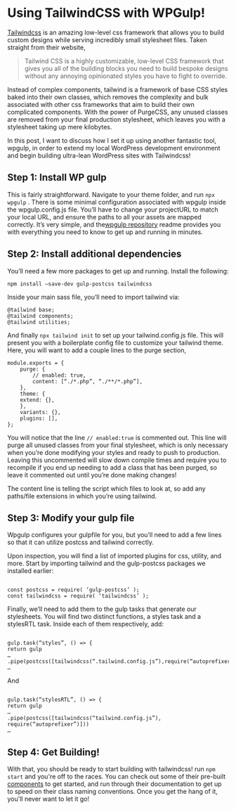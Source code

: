 # Using TailwindCSS with WPGulp!

[Tailwindcss](https://tailwindcss.com/) is an amazing low-level css framework that allows you to build custom designs while serving incredibly small stylesheet files. Taken straight from their website,

> Tailwind CSS is a highly customizable, low-level CSS framework that gives you all of the building blocks you need to build bespoke designs without any annoying opinionated styles you have to fight to override.

Instead of complex components, tailwind is a framework of base CSS styles baked into their own classes, which removes the complexity and bulk associated with other css frameworks that aim to build their own complicated components. With the power of PurgeCSS, any unused classes are removed from your final production stylesheet, which leaves you with a stylesheet taking up mere kilobytes.

In this post, I want to discuss how I set it up using another fantastic tool, wpgulp, in order to extend my local WordPress development environment and begin building ultra-lean WordPress sites with Tailwindcss!

## Step 1: Install WP gulp

This is fairly straightforward. Navigate to your theme folder, and run `npx wpgulp` . There is some minimal configuration associated with wpgulp inside the wpgulp.config.js file. You’ll have to change your projectURL to match your local URL, and ensure the paths to all your assets are mapped correctly. It’s very simple, and the[wpgulp repository](https://github.com/ahmadawais/WPGulp) readme provides you with everything you need to know to get up and running in minutes.

## Step 2: Install additional dependencies

You’ll need a few more packages to get up and running. Install the following:

```
npm install —save-dev gulp-postcss tailwindcss
```

Inside your main sass file, you’ll need to import tailwind via:

```
@tailwind base;
@tailwind components;
@tailwind utilities;
```

And finally `npx tailwind init` to set up your tailwind.config.js file. This will present you with a boilerplate config file to customize your tailwind theme. Here, you will want to add a couple lines to the purge section,

```
module.exports = {
    purge: {
        // enabled: true,
        content: [“./*.php”, “./**/*.php”],
    },
    theme: {
    extend: {},
    },
    variants: {},
    plugins: [],
};
```

You will notice that the line `// enabled:true` is commented out. This line will purge all unused classes from your final stylesheet, which is only necessary when you’re done modifying your styles and ready to push to production. Leaving this uncommented will slow down compile times and require you to recompile if you end up needing to add a class that has been purged, so leave it commented out until you’re done making changes!

The content line is telling the script which files to look at, so add any paths/file extensions in which you’re using tailwind.

## Step 3: Modify your gulp file

Wpgulp configures your gulpfile for you, but you’ll need to add a few lines so that it can utilize postcss and tailwind correctly.

Upon inspection, you will find a list of imported plugins for css, utility, and more. Start by importing tailwind and the gulp-postcss packages we installed earlier:

```

const postcss = require( ‘gulp-postcss’ );
const tailwindcss = require( ‘tailwindcss’ );

```

Finally, we’ll need to add them to the gulp tasks that generate our stylesheets. You will find two distinct functions, a styles task and a stylesRTL task. Inside each of them respectively, add:

```

gulp.task(“styles”, () => {
return gulp
…
.pipe(postcss([tailwindcss(“.tailwind.config.js”),require(“autoprefixer”)]))
…

```

And

```

gulp.task(“stylesRTL”, () => {
return gulp
…
.pipe(postcss([tailwindcss(“tailwind.config.js”), require(“autoprefixer”)]))
…

```

## Step 4: Get Building!

With that, you should be ready to start building with tailwindcss! run `npm start` and you're off to the races. You can check out some of their pre-built [components](https://tailwindcss.com/components) to get started, and run through their documentation to get up to speed on their class naming conventions. Once you get the hang of it, you'll never want to let it go!
